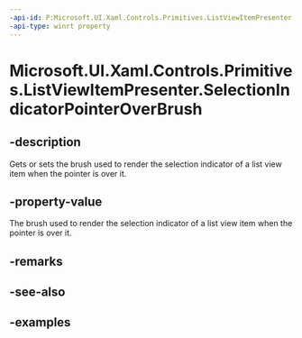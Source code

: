 ```yaml
---
-api-id: P:Microsoft.UI.Xaml.Controls.Primitives.ListViewItemPresenter.SelectionIndicatorPointerOverBrush
-api-type: winrt property
---
```


# Microsoft.UI.Xaml.Controls.Primitives.ListViewItemPresenter.SelectionIndicatorPointerOverBrush

<!--
public Microsoft.UI.Xaml.Media.Brush SelectionIndicatorPointerOverBrush { get; set; }
-->


## -description

Gets or sets the brush used to render the selection indicator of a list view item when the pointer is over it.

## -property-value

The brush used to render the selection indicator of a list view item when the pointer is over it.

## -remarks

## -see-also

## -examples


